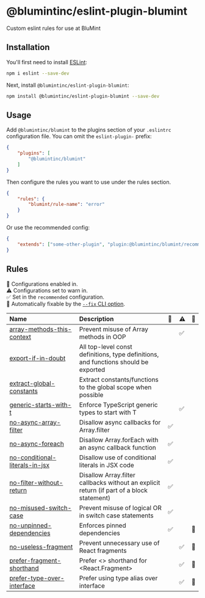 # @blumintinc/eslint-plugin-blumint

Custom eslint rules for use at BluMint

## Installation

You'll first need to install [ESLint](https://eslint.org/):

```sh
npm i eslint --save-dev
```

Next, install `@blumintinc/eslint-plugin-blumint`:

```sh
npm install @blumintinc/eslint-plugin-blumint --save-dev
```

## Usage

Add `@blumintinc/blumint` to the plugins section of your `.eslintrc` configuration file. You can omit the `eslint-plugin-` prefix:

```json
{
    "plugins": [
        "@blumintinc/blumint"
    ]
}
```


Then configure the rules you want to use under the rules section.

```json
{
    "rules": {
        "blumint/rule-name": "error"
    }
}
```

Or use the recommended config:

```json
{
    "extends": ["some-other-plugin", "plugin:@blumintinc/blumint/recommended"]
}
```

## Rules

<!-- begin auto-generated rules list -->

💼 Configurations enabled in.\
⚠️ Configurations set to warn in.\
✅ Set in the `recommended` configuration.\
🔧 Automatically fixable by the [`--fix` CLI option](https://eslint.org/docs/user-guide/command-line-interface#--fix).

| Name                                                                           | Description                                                                               | 💼 | ⚠️ | 🔧 |
| :----------------------------------------------------------------------------- | :---------------------------------------------------------------------------------------- | :- | :- | :- |
| [array-methods-this-context](docs/rules/array-methods-this-context.md)         | Prevent misuse of Array methods in OOP                                                    |    | ✅  |    |
| [export-if-in-doubt](docs/rules/export-if-in-doubt.md)                         | All top-level const definitions, type definitions, and functions should be exported       |    |    |    |
| [extract-global-constants](docs/rules/extract-global-constants.md)             | Extract constants/functions to the global scope when possible                             |    |    |    |
| [generic-starts-with-t](docs/rules/generic-starts-with-t.md)                   | Enforce TypeScript generic types to start with T                                          |    | ✅  |    |
| [no-async-array-filter](docs/rules/no-async-array-filter.md)                   | Disallow async callbacks for Array.filter                                                 | ✅  |    |    |
| [no-async-foreach](docs/rules/no-async-foreach.md)                             | Disallow Array.forEach with an async callback function                                    | ✅  |    |    |
| [no-conditional-literals-in-jsx](docs/rules/no-conditional-literals-in-jsx.md) | Disallow use of conditional literals in JSX code                                          | ✅  |    |    |
| [no-filter-without-return](docs/rules/no-filter-without-return.md)             | Disallow Array.filter callbacks without an explicit return (if part of a block statement) | ✅  |    |    |
| [no-misused-switch-case](docs/rules/no-misused-switch-case.md)                 | Prevent misuse of logical OR in switch case statements                                    | ✅  |    |    |
| [no-unpinned-dependencies](docs/rules/no-unpinned-dependencies.md)             | Enforces pinned dependencies                                                              | ✅  |    | 🔧 |
| [no-useless-fragment](docs/rules/no-useless-fragment.md)                       | Prevent unnecessary use of React fragments                                                |    | ✅  | 🔧 |
| [prefer-fragment-shorthand](docs/rules/prefer-fragment-shorthand.md)           | Prefer <> shorthand for <React.Fragment>                                                  |    | ✅  | 🔧 |
| [prefer-type-over-interface](docs/rules/prefer-type-over-interface.md)         | Prefer using type alias over interface                                                    |    | ✅  | 🔧 |

<!-- end auto-generated rules list -->


